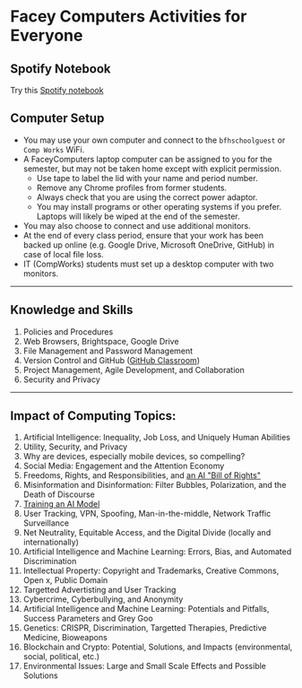 # Facey Computers Activities for Everyone

## Spotify Notebook

Try this [Spotify notebook](https://hub.callysto.ca/jupyter/hub/user-redirect/git-pull?repo=https://gist.github.com/1cba2d46550abd163b0fc53d4f5bbb7d.git&branch=main&urlpath=notebooks/1cba2d46550abd163b0fc53d4f5bbb7d.git/music-intro.ipynb&depth=1)

## Computer Setup

* You may use your own computer and connect to the `bfhschoolguest` or `Comp Works` WiFi.
* A FaceyComputers laptop computer can be assigned to you for the semester, but may not be taken home except with explicit permission.
  * Use tape to label the lid with your name and period number.
  * Remove any Chrome profiles from former students.
  * Always check that you are using the correct power adaptor.
  * You may install programs or other operating systems if you prefer. Laptops will likely be wiped at the end of the semester.
* You may also choose to connect and use additional monitors.
* At the end of every class period, ensure that your work has been backed up online (e.g. Google Drive, Microsoft OneDrive, GitHub) in case of local file loss.
* IT (CompWorks) students must set up a desktop computer with two monitors.

---

## Knowledge and Skills

1. Policies and Procedures
1. Web Browsers, Brightspace, Google Drive
1. File Management and Password Management
1. Version Control and GitHub ([GitHub Classroom](https://classroom.github.com/a/rtd5iZM_))
1. Project Management, Agile Development, and Collaboration
1. Security and Privacy

---

## Impact of Computing Topics:

1. Artificial Intelligence: Inequality, Job Loss, and Uniquely Human Abilities
1. Utility, Security, and Privacy
1. Why are devices, especially mobile devices, so compelling?
1. Social Media: Engagement and the Attention Economy
1. Freedoms, Rights, and Responsibilities, and [an AI "Bill of Rights"](https://www.whitehouse.gov/ostp/ai-bill-of-rights/)
1. Misinformation and Disinformation: Filter Bubbles, Polarization, and the Death of Discourse
1. [Training an AI Model](https://teachablemachine.withgoogle.com/train/image)
1. User Tracking, VPN, Spoofing, Man-in-the-middle, Network Traffic Surveillance
1. Net Neutrality, Equitable Access, and the Digital Divide (locally and internationally)
1. Artificial Intelligence and Machine Learning: Errors, Bias, and Automated Discrimination
1. Intellectual Property: Copyright and Trademarks, Creative Commons, Open x, Public Domain
1. Targetted Advertisting and User Tracking
1. Cybercrime, Cyberbullying, and Anonymity
1. Artificial Intelligence and Machine Learning: Potentials and Pitfalls, Success Parameters and Grey Goo
1. Genetics: CRISPR, Discrimination, Targetted Therapies, Predictive Medicine, Bioweapons
1. Blockchain and Crypto: Potential, Solutions, and Impacts (environmental, social, political, etc.)
1. Environmental Issues: Large and Small Scale Effects and Possible Solutions
